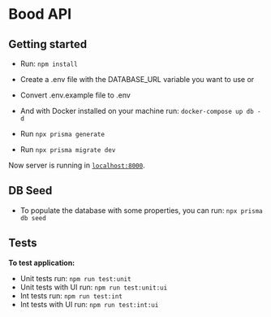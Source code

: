# Bood API

## Getting started

- Run: `npm install`

- Create a .env file with the DATABASE_URL variable you want to use
  or
- Convert .env.example file to .env
- And with Docker installed on your machine run: `docker-compose up db -d`
- Run `npx prisma generate`
- Run `npx prisma migrate dev`

Now server is running in [`localhost:8000`](http://localhost:8000).

## DB Seed

- To populate the database with some properties, you can run: `npx prisma db seed`

## Tests

**To test application:**

- Unit tests run: `npm run test:unit`
- Unit tests with UI run: `npm run test:unit:ui`
- Int tests run: `npm run test:int`
- Int tests with UI run: `npm run test:int:ui`
